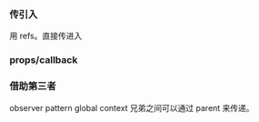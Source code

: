 ### 传引入

用 refs。直接传进入

### props/callback

### 借助第三者

observer pattern
global
context
兄弟之间可以通过 parent 来传递。
